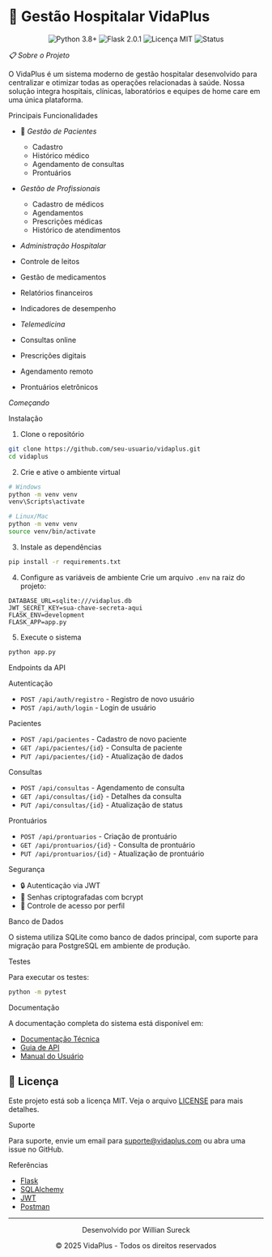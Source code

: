 # 🏥 Gestão Hospitalar VidaPlus

<div align="center">
  <img src="https://img.shields.io/badge/Python-3.8+-blue.svg" alt="Python 3.8+"/>
  <img src="https://img.shields.io/badge/Flask-2.0.1-green.svg" alt="Flask 2.0.1"/>
  <img src="https://img.shields.io/badge/Licença-MIT-yellow.svg" alt="Licença MIT"/>
  <img src="https://img.shields.io/badge/Status-Em%20Desenvolvimento-orange.svg" alt="Status"/>
</div>

*📋 Sobre o Projeto*

O VidaPlus é um sistema moderno de gestão hospitalar desenvolvido para centralizar e otimizar todas as operações relacionadas à saúde. Nossa solução integra hospitais, clínicas, laboratórios e equipes de home care em uma única plataforma.

 Principais Funcionalidades

- 👤 *Gestão de Pacientes*
  - Cadastro 
  - Histórico médico
  - Agendamento de consultas
  - Prontuários

- *Gestão de Profissionais*
  - Cadastro de médicos
  - Agendamentos
  - Prescrições médicas
  - Histórico de atendimentos

-  *Administração Hospitalar*
  - Controle de leitos
  - Gestão de medicamentos
  - Relatórios financeiros
  - Indicadores de desempenho

-  *Telemedicina*
  - Consultas online
  - Prescrições digitais
  - Agendamento remoto
  - Prontuários eletrônicos

  *Começando*

 Instalação

1. Clone o repositório
```bash
git clone https://github.com/seu-usuario/vidaplus.git
cd vidaplus
```

2. Crie e ative o ambiente virtual
```bash
# Windows
python -m venv venv
venv\Scripts\activate

# Linux/Mac
python -m venv venv
source venv/bin/activate
```

3. Instale as dependências
```bash
pip install -r requirements.txt
```

4. Configure as variáveis de ambiente
Crie um arquivo `.env` na raiz do projeto:
```env
DATABASE_URL=sqlite:///vidaplus.db
JWT_SECRET_KEY=sua-chave-secreta-aqui
FLASK_ENV=development
FLASK_APP=app.py
```

5. Execute o sistema
```bash
python app.py
```

 Endpoints da API

 Autenticação
- `POST /api/auth/registro` - Registro de novo usuário
- `POST /api/auth/login` - Login de usuário

 Pacientes
- `POST /api/pacientes` - Cadastro de novo paciente
- `GET /api/pacientes/{id}` - Consulta de paciente
- `PUT /api/pacientes/{id}` - Atualização de dados

 Consultas
- `POST /api/consultas` - Agendamento de consulta
- `GET /api/consultas/{id}` - Detalhes da consulta
- `PUT /api/consultas/{id}` - Atualização de status

 Prontuários
- `POST /api/prontuarios` - Criação de prontuário
- `GET /api/prontuarios/{id}` - Consulta de prontuário
- `PUT /api/prontuarios/{id}` - Atualização de prontuário

Segurança

- 🔒 Autenticação via JWT
- 🔐 Senhas criptografadas com bcrypt
- 👥 Controle de acesso por perfil

 Banco de Dados

O sistema utiliza SQLite como banco de dados principal, com suporte para migração para PostgreSQL em ambiente de produção.

 Testes

Para executar os testes:
```bash
python -m pytest
```

 Documentação

A documentação completa do sistema está disponível em:
- [Documentação Técnica](DOCUMENTACAO.md)
- [Guia de API](API.md)
- [Manual do Usuário](MANUAL.md)

## 📄 Licença

Este projeto está sob a licença MIT. Veja o arquivo [LICENSE](LICENSE) para mais detalhes.

Suporte

Para suporte, envie um email para suporte@vidaplus.com ou abra uma issue no GitHub.

Referências

- [Flask](https://flask.palletsprojects.com/)
- [SQLAlchemy](https://www.sqlalchemy.org/)
- [JWT](https://jwt.io/)
- [Postman](https://www.postman.com/)

---
<div align="center">
  <p>Desenvolvido por Willian Sureck</p>
  <p>© 2025 VidaPlus - Todos os direitos reservados</p>
</div> 

